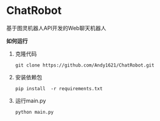 # ChatRobot
基于图灵机器人API开发的Web聊天机器人



**如何运行**

1. 克隆代码

   ```
   git clone https://github.com/Andy1621/ChatRobot.git
   ```

2. 安装依赖包

   ```
   pip install  -r requirements.txt
   ```

3. 运行main.py

   ```
   python main.py
   ```

   

